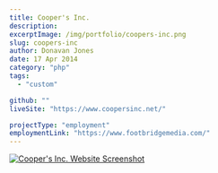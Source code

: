 ```yaml
---
title: Cooper's Inc.
description:
excerptImage: /img/portfolio/coopers-inc.png
slug: coopers-inc
author: Donavan Jones
date: 17 Apr 2014
category: "php"
tags:
  - "custom"

github: ""
liveSite: "https://www.coopersinc.net/"

projectType: "employment"
employmentLink: "https://www.footbridgemedia.com/"
---
```


<a href="https://www.coopersinc.net/" target="_blank" rel="noopener noreferrer">
  <img src="/img/portfolio/coopers-inc-full.png" alt="Cooper's Inc. Website Screenshot" />
</a>
